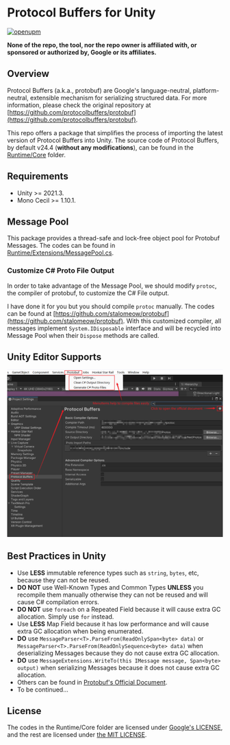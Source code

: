 # Protocol Buffers for Unity

[![openupm](https://img.shields.io/npm/v/com.stalomeow.google-protobuf?label=openupm&registry_uri=https://package.openupm.com)](https://openupm.cn/packages/com.stalomeow.google-protobuf/)

**None of the repo, the tool, nor the repo owner is affiliated with, or sponsored or authorized by, Google or its affiliates.**

## Overview

Protocol Buffers (a.k.a., protobuf) are Google's language-neutral, platform-neutral, extensible mechanism for serializing structured data. For more information, please check the original repository at [https://github.com/protocolbuffers/protobuf](https://github.com/protocolbuffers/protobuf).

This repo offers a package that simplifies the process of importing the latest version of Protocol Buffers into Unity. The source code of Protocol Buffers, by default v24.4 (**without any modifications**), can be found in the [Runtime/Core](Runtime/Core) folder.

## Requirements

- Unity >= 2021.3.
- Mono Cecil >= 1.10.1.

## Message Pool

This package provides a thread-safe and lock-free object pool for Protobuf Messages. The codes can be found in [Runtime/Extensions/MessagePool.cs](Runtime/Extensions/MessagePool.cs).

### Customize C# Proto File Output

In order to take advantage of the Message Pool, we should modify `protoc`, the compiler of protobuf, to customize the C# File output.

I have done it for you but you should compile `protoc` manually. The codes can be found at [https://github.com/stalomeow/protobuf](https://github.com/stalomeow/protobuf). With this customized compiler, all messages implement `System.IDisposable` interface and will be recycled into Message Pool when their `Dispose` methods are called.

## Unity Editor Supports

![editor-utils](/Screenshots~/editor_utils.png)

## Best Practices in Unity

- Use **LESS** immutable reference types such as `string`, `bytes`, etc, because they can not be reused.
- **DO NOT** use Well-Known Types and Common Types **UNLESS** you recompile them manually otherwise they can not be reused and will cause C# compilation errors.
- **DO NOT** use `foreach` on a Repeated Field because it will cause extra GC allocation. Simply use `for` instead.
- Use **LESS** Map Field because it has low performance and will cause extra GC allocation when being enumerated.
- **DO** use `MessageParser<T>.ParseFrom(ReadOnlySpan<byte> data)` or `MessageParser<T>.ParseFrom(ReadOnlySequence<byte> data)` when deserializing Messages because they do not cause extra GC allocation.
- **DO** use `MessageExtensions.WriteTo(this IMessage message, Span<byte> output)` when serializing Messages because it does not cause extra GC allocation.
- Others can be found in [Protobuf's Official Document](https://protobuf.dev/programming-guides/dos-donts/).
- To be continued...

## License

The codes in the Runtime/Core folder are licensed under [Google's LICENSE](Runtime/Core/LICENSE), and the rest are licensed under [the MIT LICENSE](LICENSE).